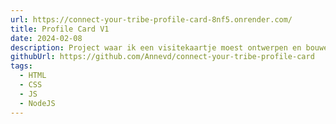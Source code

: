 ```yaml
---
url: https://connect-your-tribe-profile-card-8nf5.onrender.com/
title: Profile Card V1
date: 2024-02-08
description: Project waar ik een visitekaartje moest ontwerpen en bouwen.
githubUrl: https://github.com/Annevd/connect-your-tribe-profile-card
tags:
  - HTML
  - CSS
  - JS
  - NodeJS
---
```

